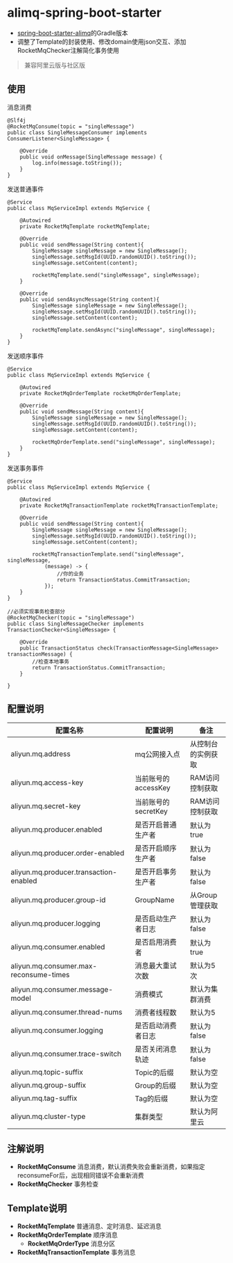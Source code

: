 # alimq-spring-boot-starter

- [spring-boot-starter-alimq](https://github.com/jibaole/spring-boot-starter-alimq)的Gradle版本
- 调整了Template的封装使用、修改domain使用json交互、添加RocketMqChecker注解简化事务使用

> 兼容阿里云版与社区版

## 使用

消息消费

    @Slf4j
    @RocketMqConsume(topic = "singleMessage")
    public class SingleMessageConsumer implements ConsumerListener<SingleMessage> {

        @Override
        public void onMessage(SingleMessage message) {
            log.info(message.toString());
        }
    }

发送普通事件

    @Service
    public class MqServiceImpl extends MqService {
    
        @Autowired
        private RocketMqTemplate rocketMqTemplate;

        @Override
        public void sendMessage(String content){
            SingleMessage singleMessage = new SingleMessage();
            singleMessage.setMsgId(UUID.randomUUID().toString());
            singleMessage.setContent(content);

            rocketMqTemplate.send("singleMessage", singleMessage);
        }
        
        @Override
        public void sendAsyncMessage(String content){
            SingleMessage singleMessage = new SingleMessage();
            singleMessage.setMsgId(UUID.randomUUID().toString());
            singleMessage.setContent(content);

            rocketMqTemplate.sendAsync("singleMessage", singleMessage);
        }
    }

发送顺序事件

    @Service
    public class MqServiceImpl extends MqService {
    
        @Autowired
        private RocketMqOrderTemplate rocketMqOrderTemplate;

        @Override
        public void sendMessage(String content){
            SingleMessage singleMessage = new SingleMessage();
            singleMessage.setMsgId(UUID.randomUUID().toString());
            singleMessage.setContent(content);

            rocketMqOrderTemplate.send("singleMessage", singleMessage);
        }
    }

发送事务事件

    @Service
    public class MqServiceImpl extends MqService {
    
        @Autowired
        private RocketMqTransactionTemplate rocketMqTransactionTemplate;

        @Override
        public void sendMessage(String content){
            SingleMessage singleMessage = new SingleMessage();
            singleMessage.setMsgId(UUID.randomUUID().toString());
            singleMessage.setContent(content);

            rocketMqTransactionTemplate.send("singleMessage", singleMessage,
                (message) -> {
                    //你的业务
                    return TransactionStatus.CommitTransaction;
                });
        }
    }
    
    //必须实现事务检查部分 
    @RocketMqChecker(topic = "singleMessage")
    public class SingleMessageChecker implements TransactionChecker<SingleMessage> {

        @Override
        public TransactionStatus check(TransactionMessage<SingleMessage> transactionMessage) {
            //检查本地事务
            return TransactionStatus.CommitTransaction;
        }

    }

## 配置说明

| 配置名称                                   | 配置说明           | 备注         
|----------------------------------------|----------------|------------
| aliyun.mq.address                      | mq公网接入点        | 从控制台的实例获取  
| aliyun.mq.access-key                   | 当前账号的accessKey | RAM访问控制获取  
| aliyun.mq.secret-key                   | 当前账号的secretKey | RAM访问控制获取  
| aliyun.mq.producer.enabled             | 是否开启普通生产者      | 默认为true    
| aliyun.mq.producer.order-enabled       | 是否开启顺序生产者      | 默认为false   
| aliyun.mq.producer.transaction-enabled | 是否开启事务生产者      | 默认为false   
| aliyun.mq.producer.group-id            | GroupName      | 从Group管理获取 
| aliyun.mq.producer.logging             | 是否启动生产者日志      | 默认为false   
| aliyun.mq.consumer.enabled             | 是否启用消费者        | 默认为true    
| aliyun.mq.consumer.max-reconsume-times | 消息最大重试次数       | 默认为5次      
| aliyun.mq.consumer.message-model       | 消费模式           | 默认为集群消费    
| aliyun.mq.consumer.thread-nums         | 消费者线程数         | 默认为5       
| aliyun.mq.consumer.logging             | 是否启动消费者日志      | 默认为false   
| aliyun.mq.consumer.trace-switch        | 是否关闭消息轨迹       | 默认为false   
| aliyun.mq.topic-suffix                 | Topic的后缀       | 默认为空       
| aliyun.mq.group-suffix                 | Group的后缀       | 默认为空       
| aliyun.mq.tag-suffix                   | Tag的后缀         | 默认为空       
| aliyun.mq.cluster-type                 | 集群类型           | 默认为阿里云     

## 注解说明

- **RocketMqConsume** 消息消费，默认消费失败会重新消费，如果指定reconsumeFor后，出现相同错误不会重新消费
- **RocketMqChecker** 事务检查

## Template说明

- **RocketMqTemplate** 普通消息、定时消息、延迟消息
- **RocketMqOrderTemplate** 顺序消息
    - **RocketMqOrderType** 消息分区
- **RocketMqTransactionTemplate** 事务消息

